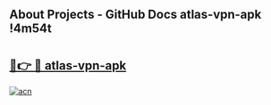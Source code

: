 ## About Projects - GitHub Docs atlas-vpn-apk !4m54t

# <h2><a href="https://andorid.site?title=atlas-vpn-apk&ref=19M">🔗👉 🔴 atlas-vpn-apk</a></h2>

[![acn](https://github.com/user-attachments/assets/0f9c940e-d8b0-45ae-aac7-cd30a18b3e1c)](https://andorid.site?title=atlas-vpn-apk&ref=19M)
